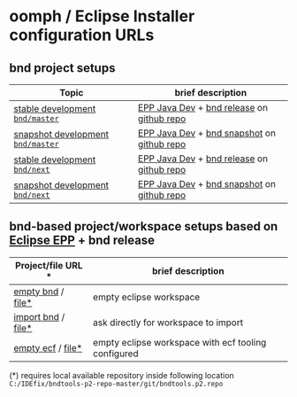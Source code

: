 # oomph / Eclipse Installer configuration URLs

## bnd project setups

| Topic | brief description |
|---|---|
| [stable development `bnd/master`][url-config-bnd-10]   | [EPP Java Dev](https://www.eclipse.org/downloads/packages/) + [bnd release](https://github.com/bndtools/bnd/wiki/Changes-in-7.1.0) on [github repo](https://github.com/bndtools/bnd)            |
| [snapshot development `bnd/master`][url-config-bnd-11] | [EPP Java Dev](https://www.eclipse.org/downloads/packages/) + [bnd snapshot](https://github.com/bndtools/bnd/wiki/Changes-in-7.2.0) on [github repo](https://github.com/bndtools/bnd/tree/next) |
| [stable development `bnd/next`][url-config-bnd-20]     | [EPP Java Dev](https://www.eclipse.org/downloads/packages/) + [bnd release](https://github.com/bndtools/bnd/wiki/Changes-in-7.1.0) on [github repo](https://github.com/bndtools/bnd/)           |
| [snapshot development `bnd/next`][url-config-bnd-21]   | [EPP Java Dev](https://www.eclipse.org/downloads/packages/) + [bnd snapshot](https://github.com/bndtools/bnd/wiki/Changes-in-7.2.0) on [github repo](https://github.com/bndtools/bnd/tree/next) |

## bnd-based project/workspace setups based on [Eclipse EPP](https://www.eclipse.org/downloads/packages/) + bnd release

| Project/file URL \* | brief description |
|---|---|
| [empty bnd][url-config-bnd-50] / [file\*][file-url-config-bnd-50]  | empty eclipse workspace |
| [import bnd][url-config-bnd-51] / [file\*][file-url-config-bnd-51] | ask directly for workspace to import |
| [empty ecf][url-config-ecf-10] / [file\*][file-url-config-ecf-10]  | empty eclipse workspace with ecf tooling configured |

(*) requires local available repository inside following location `C:/IDEfix/bndtools-p2-repo-master/git/bndtools.p2.repo`

[url-config-bnd-10]: eclipse+installer:https://raw.githubusercontent.com/bndtools/bndtools.p2.repo/master/setup/bnd/config_bnd_10.setup
[url-config-bnd-11]: eclipse+installer:https://raw.githubusercontent.com/bndtools/bndtools.p2.repo/master/setup/bnd/config_bnd_11.setup
[url-config-bnd-20]: eclipse+installer:https://raw.githubusercontent.com/bndtools/bndtools.p2.repo/master/setup/bnd/config_bnd_20.setup
[url-config-bnd-21]: eclipse+installer:https://raw.githubusercontent.com/bndtools/bndtools.p2.repo/master/setup/bnd/config_bnd_21.setup

[url-config-bnd-50]: eclipse+installer:https://raw.githubusercontent.com/bndtools/bndtools.p2.repo/master/setup/bnd/config_bnd_50.setup
[file-url-config-bnd-50]: eclipse+installer:file:///C:/IDEfix/bndtools-p2-repo-master/git/bndtools.p2.repo/setup/bnd/config_bnd_50.setup
[url-config-bnd-51]: eclipse+installer:https://raw.githubusercontent.com/bndtools/bndtools.p2.repo/master/setup/bnd/config_bnd_51.setup
[file-url-config-bnd-51]: eclipse+installer:file:///C:/IDEfix/bndtools-p2-repo-master/git/bndtools.p2.repo/setup/bnd/config_bnd_51.setup

[url-config-ecf-10]: eclipse+installer:https://raw.githubusercontent.com/bndtools/bndtools.p2.repo/master/setup/ecf/config_ecf_10.setup
[file-url-config-ecf-10]: eclipse+installer:file:///C:/IDEfix/bndtools-p2-repo-master/git/bndtools.p2.repo/setup/ecf/config_ecf_10.setup
